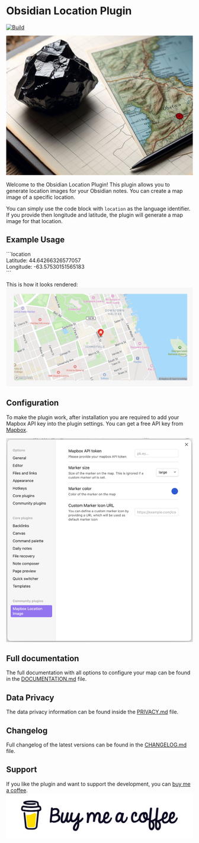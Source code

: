 # Obsidian Location Plugin

[![Build](https://github.com/aaronczichon/obsidian-location-plugin/actions/workflows/build.yml/badge.svg?branch=main)](https://github.com/aaronczichon/obsidian-location-plugin/actions/workflows/build.yml)

![Obsidian location image generated by ChatGPT](/docs/designer.png)

Welcome to the Obsidian Location Plugin! This plugin allows you to generate location images for your Obsidian notes. You can create a map image of a specific location.

You can simply use the code block with `location` as the language identifier. If you provide then longitude and latitude, the plugin will generate a map image for that location.

## Example Usage

\```location  
Latitude: 44.64266326577057  
Longitude: -63.57530151565183  
\```

This is how it looks rendered:
![Screenshot of obsidian with rendered location image](/docs/rendered.png)

## Configuration

To make the plugin work, after installation you are required to add your Mapbox API key into the plugin settings. You can get a free API key from [Mapbox](https://www.mapbox.com/).

![Obsidian location plugin settings](/docs/settings.png)

## Full documentation

The full documentation with all options to configure your map can be found in the [DOCUMENTATION.md](./DOCUMENTATION.md) file.

## Data Privacy

The data privacy information can be found inside the [PRIVACY.md](./PRIVACY.md) file.

## Changelog

Full changelog of the latest versions can be found in the [CHANGELOG.md](./CHANGELOG.md) file.

## Support

If you like the plugin and want to support the development, you can [buy me a coffee](https://buymeacoffee.com/aaronczichon.de).  
[![buy me a coffee](/docs/bmc.png)](https://buymeacoffee.com/aaronczichon.de)
